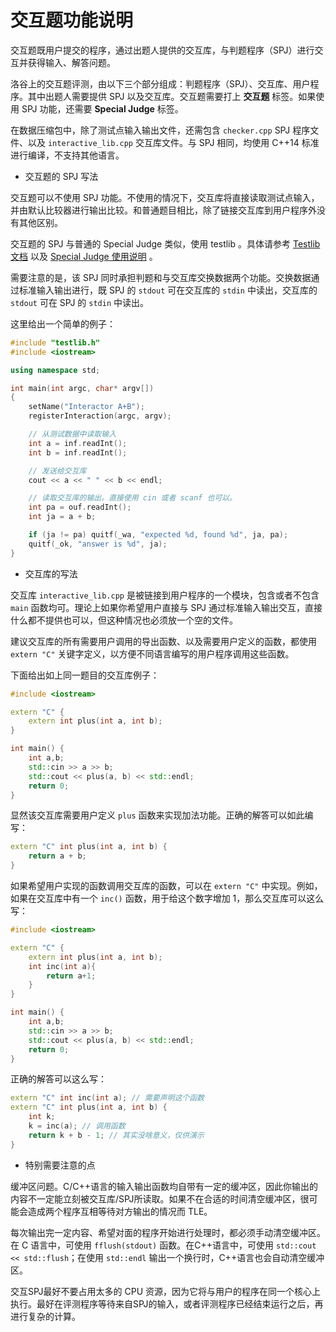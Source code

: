 # 交互题功能说明

交互题既用户提交的程序，通过出题人提供的交互库，与判题程序（SPJ）进行交互并获得输入、解答问题。

洛谷上的交互题评测，由以下三个部分组成：判题程序（SPJ）、交互库、用户程序。其中出题人需要提供 SPJ 以及交互库。交互题需要打上  **交互题** 标签。如果使用 SPJ 功能，还需要 **Special Judge** 标签。

在数据压缩包中，除了测试点输入输出文件，还需包含 `checker.cpp` SPJ 程序文件、以及 `interactive_lib.cpp` 交互库文件。与 SPJ 相同，均使用 C++14 标准进行编译，不支持其他语言。

- 交互题的 SPJ 写法

交互题可以不使用 SPJ 功能。不使用的情况下，交互库将直接读取测试点输入，并由默认比较器进行输出比较。和普通题目相比，除了链接交互库到用户程序外没有其他区别。

交互题的 SPJ 与普通的 Special Judge 类似，使用 testlib 。具体请参考 [Testlib 文档](https://github.com/MikeMirzayanov/testlib) 以及 [Special Judge 使用说明](https://www.luogu.com.cn/blog/luogu/special-judge) 。

需要注意的是，该 SPJ 同时承担判题和与交互库交换数据两个功能。交换数据通过标准输入输出进行，既 SPJ 的 `stdout` 可在交互库的 `stdin` 中读出，交互库的 `stdout` 可在 SPJ 的 `stdin` 中读出。

这里给出一个简单的例子：

```cpp
#include "testlib.h"
#include <iostream>

using namespace std;

int main(int argc, char* argv[])
{
    setName("Interactor A+B");
    registerInteraction(argc, argv);

    // 从测试数据中读取输入
    int a = inf.readInt();
    int b = inf.readInt();

    // 发送给交互库
    cout << a << " " << b << endl;

    // 读取交互库的输出。直接使用 cin 或者 scanf 也可以。
    int pa = ouf.readInt();
    int ja = a + b;

    if (ja != pa) quitf(_wa, "expected %d, found %d", ja, pa);
    quitf(_ok, "answer is %d", ja);
}
```

- 交互库的写法

交互库 `interactive_lib.cpp` 是被链接到用户程序的一个模块，包含或者不包含 `main` 函数均可。理论上如果你希望用户直接与 SPJ 通过标准输入输出交互，直接什么都不提供也可以，但这种情况也必须放一个空的文件。

建议交互库的所有需要用户调用的导出函数、以及需要用户定义的函数，都使用 `extern "C"` 关键字定义，以方便不同语言编写的用户程序调用这些函数。

下面给出如上同一题目的交互库例子：

```cpp
#include <iostream>

extern "C" {
	extern int plus(int a, int b);
}

int main() {
	int a,b;
	std::cin >> a >> b;
	std::cout << plus(a, b) << std::endl;
	return 0;
}
```

显然该交互库需要用户定义 `plus` 函数来实现加法功能。正确的解答可以如此编写：

```cpp
extern "C" int plus(int a, int b) {
    return a + b;
}
```

如果希望用户实现的函数调用交互库的函数，可以在  `extern "C"` 中实现。例如，如果在交互库中有一个 `inc()` 函数，用于给这个数字增加 1，那么交互库可以这么写：

```cpp
#include <iostream>

extern "C" {
	extern int plus(int a, int b);
	int inc(int a){
		return a+1;
	}
}

int main() {
	int a,b;
	std::cin >> a >> b;
	std::cout << plus(a, b) << std::endl;
	return 0;
}
```

正确的解答可以这么写：

```cpp
extern "C" int inc(int a); // 需要声明这个函数 
extern "C" int plus(int a, int b) {
    int k;
    k = inc(a); // 调用函数
    return k + b - 1; // 其实没啥意义，仅供演示
}
```

- 特别需要注意的点

缓冲区问题。C/C++语言的输入输出函数均自带有一定的缓冲区，因此你输出的内容不一定能立刻被交互库/SPJ所读取。如果不在合适的时间清空缓冲区，很可能会造成两个程序互相等待对方输出的情况而 TLE。

每次输出完一定内容、希望对面的程序开始进行处理时，都必须手动清空缓冲区。在 C 语言中，可使用 `fflush(stdout)` 函数。在C++语言中，可使用 `std::cout << std::flush`；在使用 `std::endl` 输出一个换行时，C++语言也会自动清空缓冲区。

交互SPJ最好不要占用太多的 CPU 资源，因为它将与用户的程序在同一个核心上执行。最好在评测程序等待来自SPJ的输入，或者评测程序已经结束运行之后，再进行复杂的计算。
